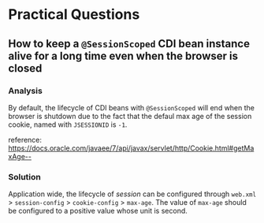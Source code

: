 # Practical Questions
## How to keep a `@SessionScoped` CDI bean instance alive for a long time even when the browser is closed
### Analysis
By default, the lifecycle of CDI beans with `@SessionScoped` will end when the browser is shutdown due to the fact that the defaul max age of the session cookie, named with `JSESSIONID` is `-1`.

reference: https://docs.oracle.com/javaee/7/api/javax/servlet/http/Cookie.html#getMaxAge--

### Solution
Application wide, the lifecycle of *session* can be configured through `web.xml` > `session-config` > `cookie-config` > `max-age`. The value of `max-age` should be configured to a positive value whose unit is second.

